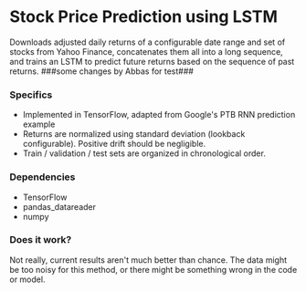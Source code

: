 # Stock Price Prediction using LSTM
Downloads adjusted daily returns of a configurable date range and set of stocks from Yahoo Finance, concatenates them all into a long sequence, and trains an LSTM to predict future returns based on the sequence of past returns. ###some changes by Abbas for test###

### Specifics
- Implemented in TensorFlow, adapted from Google's PTB RNN prediction example
- Returns are normalized using standard deviation (lookback configurable). Positive drift should be negligible.
- Train / validation / test sets are organized in chronological order.

### Dependencies
- TensorFlow
- pandas_datareader
- numpy

### Does it work?
Not really, current results aren't much better than chance. The data might be too noisy for this method, or there might be something wrong in the code or model.
